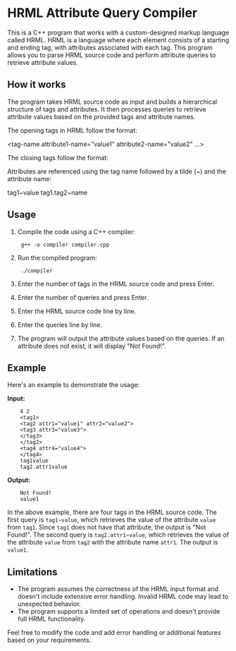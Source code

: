 
# HRML Attribute Query Compiler

This is a C++ program that works with a custom-designed markup language called HRML. HRML is a language where each element consists of a starting and ending tag, with attributes associated with each tag. This program allows you to parse HRML source code and perform attribute queries to retrieve attribute values.

## How it works

The program takes HRML source code as input and builds a hierarchical structure of tags and attributes. It then processes queries to retrieve attribute values based on the provided tags and attribute names.

The opening tags in HRML follow the format:

<tag-name attribute1-name="value1" attribute2-name="value2" ...>

The closing tags follow the format:

</tag-name>

Attributes are referenced using the tag name followed by a tilde (~) and the attribute name:

tag1~value
tag1.tag2~name

## Usage

1. Compile the code using a C++ compiler:

        g++ -o compiler compiler.cpp

2. Run the compiled program:

        ./compiler


3. Enter the number of tags in the HRML source code and press Enter.

4. Enter the number of queries and press Enter.

5. Enter the HRML source code line by line.

6. Enter the queries line by line.

7. The program will output the attribute values based on the queries. If an attribute does not exist, it will display "Not Found!".

## Example

Here's an example to demonstrate the usage:

**Input:**

        4 2
        <tag1>
        <tag2 attr1="value1" attr2="value2">
        <tag3 attr3="value3">
        </tag3>
        </tag2>
        <tag4 attr4="value4">
        </tag4>
        tag1value
        tag2.attr1value


**Output:**

        Not Found!
        value1


In the above example, there are four tags in the HRML source code. The first query is `tag1~value`, which retrieves the value of the attribute `value` from `tag1`. Since `tag1` does not have that attribute, the output is "Not Found!". The second query is `tag2.attr1~value`, which retrieves the value of the attribute `value` from `tag2` with the attribute name `attr1`. The output is `value1`.

## Limitations

- The program assumes the correctness of the HRML input format and doesn't include extensive error handling. Invalid HRML code may lead to unexpected behavior.
- The program supports a limited set of operations and doesn't provide full HRML functionality.

Feel free to modify the code and add error handling or additional features based on your requirements.

